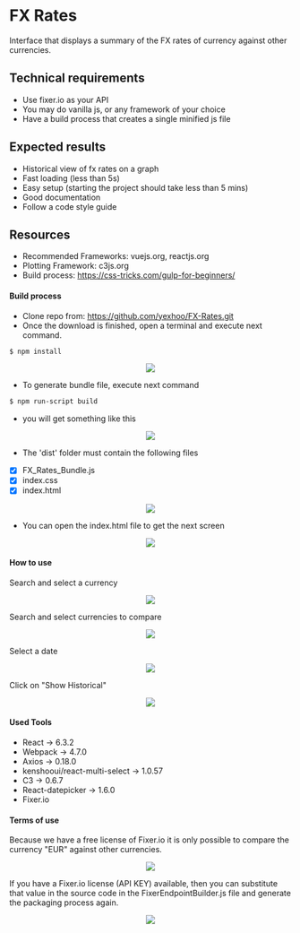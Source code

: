 # FX Rates
Interface that displays a summary of the FX rates of currency against other currencies.
## Technical requirements
- Use fixer.io as your API
- You may do vanilla js, or any framework of your choice
- Have a build process that creates a single minified js file
## Expected results
- Historical view of fx rates on a graph
- Fast loading (less than 5s)
- Easy setup (starting the project should take less than 5 mins)
- Good documentation
- Follow a code style guide
## Resources
- Recommended Frameworks: vuejs.org, reactjs.org
- Plotting Framework: c3js.org
- Build process: https://css-tricks.com/gulp-for-beginners/



#### Build process
- Clone repo from: https://github.com/yexhoo/FX-Rates.git
- Once the download is finished, open a terminal and execute next command.
```sh
$ npm install
```

<p align="center"><img src="doc/images/screenShoot1.png" /></p>

- To generate bundle file, execute next command
```sh
$ npm run-script build
```
- you will get something like this

<p align="center"><img src="doc/images/screenShoot2.png" /></p>

- The 'dist' folder must contain the following files

- [x] FX_Rates_Bundle.js
- [x] index.css
- [x] index.html

<p align="center"><img src="doc/images/screenShoot3.png" /></p>

- You can open the index.html file to get the next screen

<p align="center"><img src="doc/images/screenShoot4.png" /></p>

#### How to use

Search and select a currency

<p align="center"><img src="doc/images/screenShoot5.png" /></p> 

Search and select currencies to compare

<p align="center"><img src="doc/images/screenShoot6.png" /></p> 

Select a date

<p align="center"><img src="doc/images/screenShoot7.png" /></p> 

Click on "Show Historical"

<p align="center"><img src="doc/images/screenShoot8.png" /></p> 

#### Used Tools
- React -> 6.3.2
- Webpack -> 4.7.0 
- Axios -> 0.18.0
- kenshooui/react-multi-select -> 1.0.57 
- C3 -> 0.6.7
- React-datepicker -> 1.6.0
- Fixer.io 

#### Terms of use
Because we have a free license of Fixer.io it is only possible to compare the currency "EUR" against other currencies.

<p align="center"><img src="doc/images/screenShoot11.png" /></p>  

If you have a Fixer.io license (API KEY) available, then you can substitute that value in the source code in the FixerEndpointBuilder.js file and generate the packaging process again.

<p align="center"><img src="doc/images/screenShoot10.png" /></p>  




